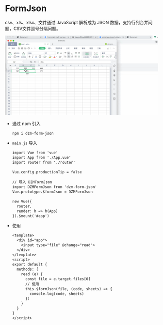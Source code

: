 # FormJson

csv、xls、xlsx、文件通过 JavaScript 解析成为 JSON 数据，支持行列合并问题，CSV文件逗号分隔问题。

![Demo效果](demo.gif)

* 通过 npm 引入

  ```
  npm i dzm-form-json
  ```

* `main.js` 导入

  ```
  import Vue from 'vue'
  import App from './App.vue'
  import router from './router'

  Vue.config.productionTip = false

  // 导入 DZMFormJson
  import DZMFormJson from 'dzm-form-json'
  Vue.prototype.$formJson = DZMFormJson

  new Vue({
    router,
    render: h => h(App)
  }).$mount('#app')
  ```

* 使用

  ```
  <template>
    <div id="app">
      <input type="file" @change="read">
    </div>
  </template>
  <script>
  export default {
    methods: {
      read (e) {
        const file = e.target.files[0]
        // 使用
        this.$formJson(file, (code, sheets) => {
          console.log(code, sheets)
        })
      }
    }
  }
  </script>
  ```
